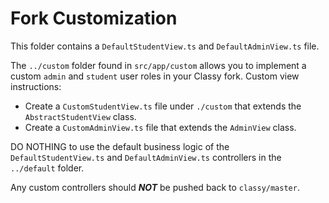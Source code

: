 # Fork Customization

This folder contains a `DefaultStudentView.ts` and `DefaultAdminView.ts` file. 

The `../custom` folder found in `src/app/custom` allows you to implement a custom `admin` and `student` user roles in your Classy fork. Custom view instructions:

- Create a `CustomStudentView.ts` file under `./custom` that extends the `AbstractStudentView` class. 
- Create a `CustomAdminView.ts` file that extends the `AdminView` class. 

DO NOTHING to use the default business logic of the `DefaultStudentView.ts` and `DefaultAdminView.ts` controllers in the `../default` folder.

Any custom controllers should ***NOT*** be pushed back to `classy/master`.
  